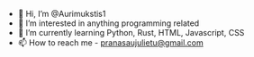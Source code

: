 - 👋 Hi, I’m @Aurimukstis1 
- 👀 I’m interested in anything programming related
- 🌱 I’m currently learning Python, Rust, HTML, Javascript, CSS
- 📫 How to reach me - pranasaujulietu@gmail.com
